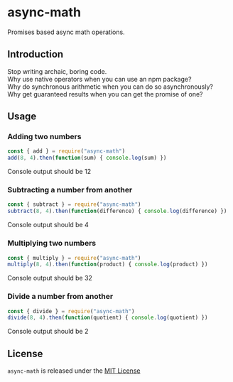# async-math
Promises based async math operations.

## Introduction
Stop writing archaic, boring code.  
Why use native operators when you can use an npm package?  
Why do synchronous arithmetic when you can do so asynchronously?  
Why get guaranteed results when you can get the promise of one?  

## Usage

### Adding two numbers
```javascript
const { add } = require("async-math")
add(8, 4).then(function(sum) { console.log(sum) })
```
Console output should be 12

### Subtracting a number from another
```javascript
const { subtract } = require("async-math")
subtract(8, 4).then(function(difference) { console.log(difference) })
```
Console output should be 4

### Multiplying two numbers
```javascript
const { multiply } = require("async-math")
multiply(8, 4).then(function(product) { console.log(product) })
```
Console output should be 32

### Divide a number from another
```javascript
const { divide } = require("async-math")
divide(8, 4).then(function(quotient) { console.log(quotient) })
```
Console output should be 2

## License
`async-math` is released under the [MIT License](LICENSE)